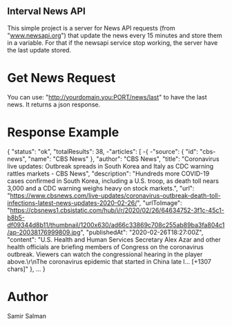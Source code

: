 ## Interval News API
This simple project is a server for News API requests (from "www.newsapi.org") that update the news every 15 minutes and store them in a variable. For that if the newsapi service stop working, the server have the last update stored.

# Get News Request

You can use: "http://yourdomain.you:PORT/news/last" to have the last news. It returns a json response.


# Response Example

{
"status": "ok",
"totalResults": 38,
-"articles": [
-{
-"source": {
"id": "cbs-news",
"name": "CBS News"
},
"author": "CBS News",
"title": "Coronavirus live updates: Outbreak spreads in South Korea and Italy as CDC warning rattles markets - CBS News",
"description": "Hundreds more COVID-19 cases confirmed in South Korea, including a U.S. troop, as death toll nears 3,000 and a CDC warning weighs heavy on stock markets.",
"url": "https://www.cbsnews.com/live-updates/coronavirus-outbreak-death-toll-infections-latest-news-updates-2020-02-26/",
"urlToImage": "https://cbsnews1.cbsistatic.com/hub/i/r/2020/02/26/64634752-3f1c-45c1-b8b5-df09344d8b11/thumbnail/1200x630/ad66c33869c708c255ab89ba3fa804c1/ap-20038176999809.jpg",
"publishedAt": "2020-02-26T18:27:00Z",
"content": "U.S. Health and Human Services Secretary Alex Azar and other health officials are briefing members of Congress on the coronavirus outbreak. Viewers can watch the congressional hearing in the player above.\r\nThe coronavirus epidemic that started in China late l… [+1307 chars]"
},
...
}

# Author 
Samir Salman


